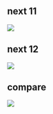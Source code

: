 
## next 11

![](https://d.pr/i/AQpcog.jpg)


## next 12

![](https://d.pr/i/Ft2mVr.jpg)


## compare

![](https://d.pr/i/hSAzpQ.jpg)
